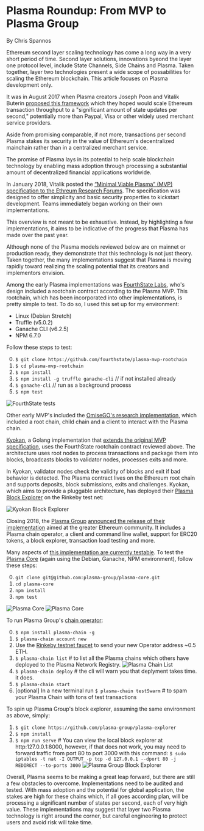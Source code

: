 # Plasma Roundup: From MVP to Plasma Group
By Chris Spannos

Ethereum second layer scaling technology has come a long way in a very short period of time. Second layer solutions, innovations byeond the layer one protocol level, include State Channels, Side Chains and Plasma. Taken together, layer two technologies present a wide scope of possabilities for scaling the Ethereum blockchain. This article focuses on Plasma development only.  

It was in August 2017 when Plasma creators Joseph Poon and Vitalik Buterin [proposed this framework](https://plasma.io/plasma.pdf) which they hoped would scale Ethereum transaction throughput to a "significant amount of state updates per second," potentially more than Paypal, Visa or other widely used merchant service providers.

Aside from promising comparable, if not more, transactions per second Plasma stakes its security in the value of Ethereum's decentralized mainchain rather than in a centralized merchant service.

The promise of Plasma lays in its potential to help scale blockchain technology by enabling mass adoption through processing a substantial amount of decentralized financial applications worldwide.

In January 2018, Vitalik posted the [“Minimal Viable Plasma” (MVP) specification to the Ethreum Research Forums](https://ethresear.ch/t/minimal-viable-plasma/426). The specification was designed to offer simplicity and basic security properties to kickstart development. Teams immediately began working on their own implementations.

This overview is not meant to be exhaustive. Instead, by highlighting a few implementations, it aims to be indicative of the progress that Plasma has made over the past year.

Although none of the Plasma models reviewed below are on mainnet or production ready, they demonstrate that this technology is not just theory. Taken together, the many implementations suggest that Plasma is moving rapidly toward realizing the scaling potential that its creators and implementors envision.     

Among the early Plasma implementations was [FourthState Labs](https://github.com/FourthState/plasma-mvp-rootchain), who's design included a rootchain contract according to the Plasma MVP. This rootchain, which has been incorporated into other implementations, is pretty simple to test. To do so, I used this set up for my environment:

* Linux (Debian Stretch)
* Truffle (v5.0.2)
* Ganache CLI (v6.2.5)
* NPM 6.7.0

Follow these steps to test:

0. `$ git clone https://github.com/fourthstate/plasma-mvp-rootchain`
1. `$ cd plasma-mvp-rootchain`
2. `$ npm install`
3. `$ npm install -g truffle ganache-cli` // if not installed already
4. `$ ganache-cli` // run as a background process
5. `$ npm test`

![FourthState tests](/images-for-article/Fourth-Estate/fourth-estate.png)

Other early MVP's included the [OmiseGO's research implementation](https://github.com/omisego/plasma-mvp), which included a root chain, child chain and a client to interact with the Plasma chain.

[Kyokan](https://github.com/kyokan/plasma), a Golang implementation that [extends the original MVP specification](https://kauri.io/article/7f9e1c04f3964016806becc33003bdf3/v4/minimum-viable-plasma-the-kyokan-implementation), uses the FourthState rootchain contract reviewed above. The architecture uses root nodes to process transactions and package them into blocks, broadcasts blocks to validator nodes, processes exits and more.

In Kyokan, validator nodes check the validity of blocks and exit if bad behavior is detected. The Plasma contract lives on the Ethereum root chain and supports deposits, block submissions, exits and challenges. Kyokan, which aims to provide a pluggable architecture, has deployed their [Plasma Block Explorer](https://explorer.kyokan.io/) on the Rinkeby test net:

![Kyokan Block Explorer](/images-for-article/Kyokan/kyokan-block-explorer.png)

Closing 2018, the [Plasma Group](https://plasma.group/) [announced the release of their implementation](https://medium.com/plasma-group/plasma-spec-9d98d0f2fccf) aimed at the greater Ethereum community. It includes a Plasma chain operator, a client and command line wallet, support for ERC20 tokens, a block explorer, transaction load testing and more.

Many aspects of [this implementation are currently testable](https://github.com/plasma-group). To test the [Plasma Core](https://github.com/plasma-group/plasma-core) (again using the Debian, Ganache, NPM environment), follow these steps:

0. `git clone git@github.com:plasma-group/plasma-core.git`
1. `cd plasma-core`
2. `npm install`
3. `npm test`

![Plasma Core](images-for-article/Plasma-Group/Plasma-Core/plasma-group-core-test-41-passing.png)
![Plasma Core](images-for-article/Plasma-Group/Plasma-Core/plasma-group-core-test-10-passing.png)

To run Plasma Group's [chain operator](https://github.com/plasma-group/plasma-chain-operator):

0. `$ npm install plasma-chain -g`
1. `$ plasma-chain account new`
2. Use the [Rinkeby testnet faucet](https://faucet.rinkeby.io/) to send your new Operator address ~0.5 ETH.
3. `$ plasma-chain list` # to list all the Plasma chains which others have deployed to the Plasma Network Registry.
![Plasma Chain List](images-for-article/Plasma-Group/Plasma-Chain-Operator/plasma-chain-list.png)
4. `$ plasma-chain deploy` # the cli will warn you that deplyment takes time. it does.
5. `$ plasma-chain start`
6. [optional] In a new terminal run `$ plasma-chain testSwarm` # to spam your Plasma Chain with tons of test transactions

To spin up Plasma Group's block explorer, assuming the same environment as above, simply:
1. `$ git clone https://github.com/plasma-group/plasma-explorer`
2. `$ npm install`
3. `$ npm run serve` # You can view the local block explorer at http:127.0.0.1:8000, however, if that does not work, you may need to forward traffic from port 80 to port 3000 with this command: `$ sudo iptables -t nat -I OUTPUT -p tcp -d 127.0.0.1 --dport 80 -j REDIRECT --to-ports 3000`
![Plasma Group Block Explorer](images-for-article/Plasma-Group/Plasma-Block-Explorer/plasma-block-explorer.png)

Overall, Plasma seems to be making a great leap forward, but there are still a few obstacles to overcome. Implementations need to be audited and tested. With mass adoption and the potential for global application, the stakes are high for these chains which, if all goes according plan, will be processing a significant number of states per second, each of very high value. These implementations may suggest that layer two Plasma technology is right around the corner, but careful engineering to protect users and avoid risk will take time.        
